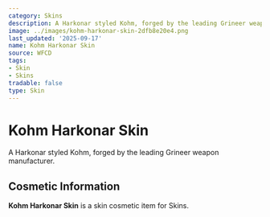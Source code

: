 ```yaml
---
category: Skins
description: A Harkonar styled Kohm, forged by the leading Grineer weapon manufacturer.
image: ../images/kohm-harkonar-skin-2dfb8e20e4.png
last_updated: '2025-09-17'
name: Kohm Harkonar Skin
source: WFCD
tags:
- Skin
- Skins
tradable: false
type: Skin
---
```


# Kohm Harkonar Skin

A Harkonar styled Kohm, forged by the leading Grineer weapon manufacturer.

## Cosmetic Information

**Kohm Harkonar Skin** is a skin cosmetic item for Skins.

